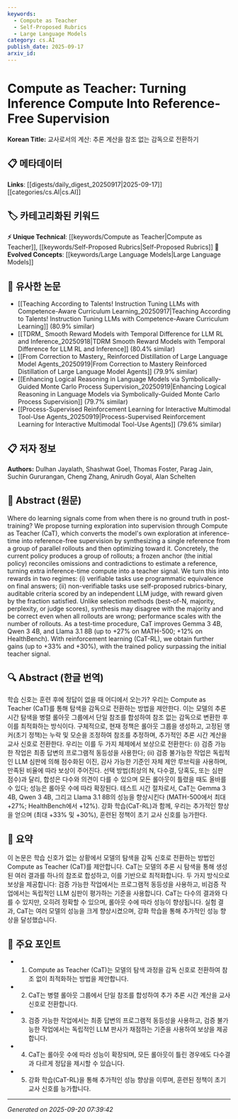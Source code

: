 ```yaml
---
keywords:
  - Compute as Teacher
  - Self-Proposed Rubrics
  - Large Language Models
category: cs.AI
publish_date: 2025-09-17
arxiv_id:
---
```


<!-- KEYWORD_LINKING_METADATA:
{
  "processed_timestamp": "2025-09-22 22:58:36.427081",
  "vocabulary_version": "1.0",
  "selected_keywords": [
    "Compute as Teacher",
    "Self-Proposed Rubrics",
    "Large Language Models"
  ],
  "rejected_keywords": [
    "Reinforcement Learning"
  ],
  "similarity_scores": {
    "Compute as Teacher": 0.8,
    "Self-Proposed Rubrics": 0.77,
    "Large Language Models": 0.72
  },
  "extraction_method": "AI_prompt_based",
  "budget_applied": true
}
-->

# Compute as Teacher: Turning Inference Compute Into Reference-Free Supervision

**Korean Title:** 교사로서의 계산: 추론 계산을 참조 없는 감독으로 전환하기

## 📋 메타데이터

**Links**: [[digests/daily_digest_20250917|2025-09-17]]        [[categories/cs.AI|cs.AI]]

## 🏷️ 카테고리화된 키워드
**⚡ Unique Technical**: [[keywords/Compute as Teacher|Compute as Teacher]], [[keywords/Self-Proposed Rubrics|Self-Proposed Rubrics]]
**🚀 Evolved Concepts**: [[keywords/Large Language Models|Large Language Models]]

## 🔗 유사한 논문
- [[Teaching According to Talents! Instruction Tuning LLMs with Competence-Aware Curriculum Learning_20250917|Teaching According to Talents! Instruction Tuning LLMs with Competence-Aware Curriculum Learning]] (80.9% similar)
- [[TDRM_ Smooth Reward Models with Temporal Difference for LLM RL and Inference_20250918|TDRM Smooth Reward Models with Temporal Difference for LLM RL and Inference]] (80.4% similar)
- [[From Correction to Mastery_ Reinforced Distillation of Large Language Model Agents_20250919|From Correction to Mastery Reinforced Distillation of Large Language Model Agents]] (79.9% similar)
- [[Enhancing Logical Reasoning in Language Models via Symbolically-Guided Monte Carlo Process Supervision_20250919|Enhancing Logical Reasoning in Language Models via Symbolically-Guided Monte Carlo Process Supervision]] (79.7% similar)
- [[Process-Supervised Reinforcement Learning for Interactive Multimodal Tool-Use Agents_20250919|Process-Supervised Reinforcement Learning for Interactive Multimodal Tool-Use Agents]] (79.6% similar)

## 📋 저자 정보

**Authors:** Dulhan Jayalath, Shashwat Goel, Thomas Foster, Parag Jain, Suchin Gururangan, Cheng Zhang, Anirudh Goyal, Alan Schelten

## 📄 Abstract (원문)

Where do learning signals come from when there is no ground truth in
post-training? We propose turning exploration into supervision through Compute
as Teacher (CaT), which converts the model's own exploration at inference-time
into reference-free supervision by synthesizing a single reference from a group
of parallel rollouts and then optimizing toward it. Concretely, the current
policy produces a group of rollouts; a frozen anchor (the initial policy)
reconciles omissions and contradictions to estimate a reference, turning extra
inference-time compute into a teacher signal. We turn this into rewards in two
regimes: (i) verifiable tasks use programmatic equivalence on final answers;
(ii) non-verifiable tasks use self-proposed rubrics-binary, auditable criteria
scored by an independent LLM judge, with reward given by the fraction
satisfied. Unlike selection methods (best-of-N, majority, perplexity, or judge
scores), synthesis may disagree with the majority and be correct even when all
rollouts are wrong; performance scales with the number of rollouts. As a
test-time procedure, CaT improves Gemma 3 4B, Qwen 3 4B, and Llama 3.1 8B (up
to +27% on MATH-500; +12% on HealthBench). With reinforcement learning
(CaT-RL), we obtain further gains (up to +33% and +30%), with the trained
policy surpassing the initial teacher signal.

## 🔍 Abstract (한글 번역)

학습 신호는 훈련 후에 정답이 없을 때 어디에서 오는가? 우리는 Compute as Teacher (CaT)를 통해 탐색을 감독으로 전환하는 방법을 제안한다. 이는 모델의 추론 시간 탐색을 병렬 롤아웃 그룹에서 단일 참조를 합성하여 참조 없는 감독으로 변환한 후 이를 최적화하는 방식이다. 구체적으로, 현재 정책은 롤아웃 그룹을 생성하고, 고정된 앵커(초기 정책)는 누락 및 모순을 조정하여 참조를 추정하며, 추가적인 추론 시간 계산을 교사 신호로 전환한다. 우리는 이를 두 가지 체제에서 보상으로 전환한다: (i) 검증 가능한 작업은 최종 답변의 프로그램적 동등성을 사용한다; (ii) 검증 불가능한 작업은 독립적인 LLM 심판에 의해 점수화된 이진, 감사 가능한 기준인 자체 제안 루브릭을 사용하며, 만족된 비율에 따라 보상이 주어진다. 선택 방법(최상의 N, 다수결, 당혹도, 또는 심판 점수)과 달리, 합성은 다수와 의견이 다를 수 있으며 모든 롤아웃이 틀렸을 때도 올바를 수 있다; 성능은 롤아웃 수에 따라 확장된다. 테스트 시간 절차로서, CaT는 Gemma 3 4B, Qwen 3 4B, 그리고 Llama 3.1 8B의 성능을 향상시킨다 (MATH-500에서 최대 +27%; HealthBench에서 +12%). 강화 학습(CaT-RL)과 함께, 우리는 추가적인 향상을 얻으며 (최대 +33% 및 +30%), 훈련된 정책이 초기 교사 신호를 능가한다.

## 📝 요약

이 논문은 학습 신호가 없는 상황에서 모델의 탐색을 감독 신호로 전환하는 방법인 Compute as Teacher (CaT)를 제안합니다. CaT는 모델의 추론 시 탐색을 통해 생성된 여러 결과를 하나의 참조로 합성하고, 이를 기반으로 최적화합니다. 두 가지 방식으로 보상을 제공합니다: 검증 가능한 작업에서는 프로그램적 동등성을 사용하고, 비검증 작업에서는 독립적인 LLM 심판이 평가하는 기준을 사용합니다. CaT는 다수의 결과와 다를 수 있지만, 오히려 정확할 수 있으며, 롤아웃 수에 따라 성능이 향상됩니다. 실험 결과, CaT는 여러 모델의 성능을 크게 향상시켰으며, 강화 학습을 통해 추가적인 성능 향상을 달성했습니다.

## 🎯 주요 포인트

- 1. Compute as Teacher (CaT)는 모델의 탐색 과정을 감독 신호로 전환하여 참조 없이 최적화하는 방법을 제안합니다.

- 2. CaT는 병렬 롤아웃 그룹에서 단일 참조를 합성하여 추가 추론 시간 계산을 교사 신호로 전환합니다.

- 3. 검증 가능한 작업에서는 최종 답변의 프로그램적 동등성을 사용하고, 검증 불가능한 작업에서는 독립적인 LLM 판사가 채점하는 기준을 사용하여 보상을 제공합니다.

- 4. CaT는 롤아웃 수에 따라 성능이 확장되며, 모든 롤아웃이 틀린 경우에도 다수결과 다르게 정답을 제시할 수 있습니다.

- 5. 강화 학습(CaT-RL)을 통해 추가적인 성능 향상을 이루며, 훈련된 정책이 초기 교사 신호를 능가합니다.

---

*Generated on 2025-09-20 07:39:42*